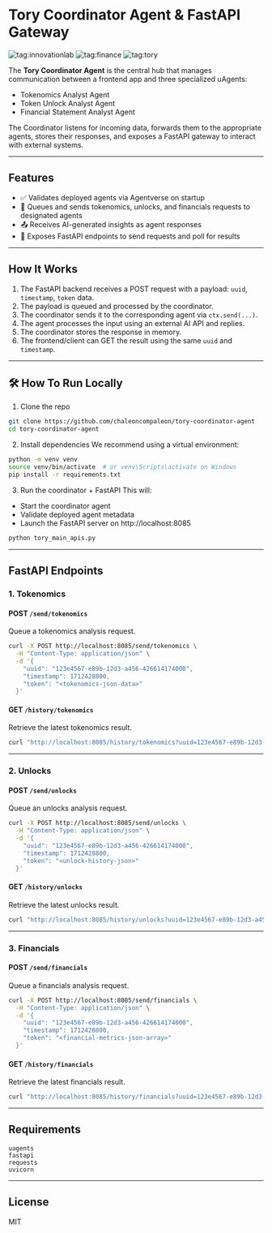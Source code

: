 # Tory Coordinator Agent & FastAPI Gateway

![tag:innovationlab](https://img.shields.io/badge/innovationlab-3D8BD3) ![tag:finance](https://img.shields.io/badge/finance-202537) ![tag:tory](https://img.shields.io/badge/TORY-0827a3)

The **Tory Coordinator Agent** is the central hub that manages communication between a frontend app and three specialized uAgents:

- Tokenomics Analyst Agent
- Token Unlock Analyst Agent
- Financial Statement Analyst Agent

The Coordinator listens for incoming data, forwards them to the appropriate agents, stores their responses, and exposes a FastAPI gateway to interact with external systems.

---

## Features
- ✅ Validates deployed agents via Agentverse on startup
- 📩 Queues and sends tokenomics, unlocks, and financials requests to designated agents
- 📤 Receives AI-generated insights as agent responses
- 🧠 Exposes FastAPI endpoints to send requests and poll for results

---

## How It Works
1. The FastAPI backend receives a POST request with a payload: `uuid`, `timestamp`, `token` data.
2. The payload is queued and processed by the coordinator.
3. The coordinator sends it to the corresponding agent via `ctx.send(...)`.
4. The agent processes the input using an external AI API and replies.
5. The coordinator stores the response in memory.
6. The frontend/client can GET the result using the same `uuid` and `timestamp`.

---

## 🛠 How To Run Locally

1. Clone the repo
```bash
git clone https://github.com/chaleoncompaleon/tory-coordinator-agent
cd tory-coordinator-agent
```


2. Install dependencies
We recommend using a virtual environment:
```bash
python -m venv venv
source venv/bin/activate  # or venv\Scripts\activate on Windows
pip install -r requirements.txt
```


3. Run the coordinator + FastAPI
This will:
- Start the coordinator agent
- Validate deployed agent metadata
- Launch the FastAPI server on http://localhost:8085

```bash
python tory_main_apis.py
```

---

## FastAPI Endpoints

### 1. Tokenomics
#### POST `/send/tokenomics`
Queue a tokenomics analysis request.
```bash
curl -X POST http://localhost:8085/send/tokenomics \
  -H "Content-Type: application/json" \
  -d '{
    "uuid": "123e4567-e89b-12d3-a456-426614174000",
    "timestamp": 1712428800,
    "token": "<tokenomics-json-data>"
  }'
```

#### GET `/history/tokenomics`
Retrieve the latest tokenomics result.
```bash
curl "http://localhost:8085/history/tokenomics?uuid=123e4567-e89b-12d3-a456-426614174000&timestamp=1712428800"
```

---

### 2. Unlocks
#### POST `/send/unlocks`
Queue an unlocks analysis request.
```bash
curl -X POST http://localhost:8085/send/unlocks \
  -H "Content-Type: application/json" \
  -d '{
    "uuid": "123e4567-e89b-12d3-a456-426614174000",
    "timestamp": 1712428800,
    "token": "<unlock-history-json>"
  }'
```

#### GET `/history/unlocks`
Retrieve the latest unlocks result.
```bash
curl "http://localhost:8085/history/unlocks?uuid=123e4567-e89b-12d3-a456-426614174000&timestamp=1712428800"
```

---

### 3. Financials
#### POST `/send/financials`
Queue a financials analysis request.
```bash
curl -X POST http://localhost:8085/send/financials \
  -H "Content-Type: application/json" \
  -d '{
    "uuid": "123e4567-e89b-12d3-a456-426614174000",
    "timestamp": 1712428800,
    "token": "<financial-metrics-json-array>"
  }'
```

#### GET `/history/financials`
Retrieve the latest financials result.
```bash
curl "http://localhost:8085/history/financials?uuid=123e4567-e89b-12d3-a456-426614174000&timestamp=1712428800"
```

---

## Requirements
```
uagents
fastapi
requests
uvicorn
```

---

## License
MIT

